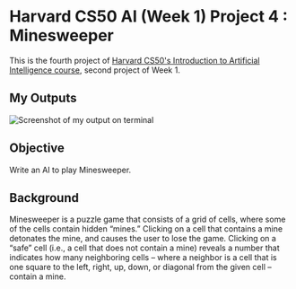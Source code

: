 # Harvard CS50 AI (Week 1) Project 4 : Minesweeper

This is the fourth project of [Harvard CS50's Introduction to Artificial Intelligence course](https://cs50.harvard.edu/ai/2020/), second project of Week 1.

## My Outputs

![Screenshot of my output on terminal](https://cdn.discordapp.com/attachments/1091358303063396496/1097284773652733952/image.png)

## Objective

Write an AI to play Minesweeper.

## Background

Minesweeper is a puzzle game that consists of a grid of cells, where some of the cells contain hidden “mines.” Clicking on a cell that contains a mine detonates the mine, and causes the user to lose the game. Clicking on a “safe” cell (i.e., a cell that does not contain a mine) reveals a number that indicates how many neighboring cells – where a neighbor is a cell that is one square to the left, right, up, down, or diagonal from the given cell – contain a mine.

